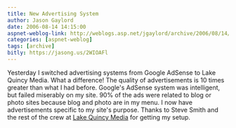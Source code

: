 ```yaml
---
title: New Advertising System
author: Jason Gaylord
date: 2006-08-14 14:15:00
aspnet-weblog-link: http://weblogs.asp.net/jgaylord/archive/2006/08/14/New-Advertising-System.aspx
categories: [aspnet-weblog]
tags: [archive]
bitly: https://jasong.us/2WIOAFl
---
```


Yesterday I switched advertising systems from Google AdSense to Lake Quincy Media. What a difference! The quality of advertisements is 10 times greater than what I had before. Google's AdSense system was intelligent, but failed miserably on my site. 90% of the ads were related to blog or photo sites because blog and photo are in my menu. I now have advertisements specific to my site's purpose. Thanks to Steve Smith and the rest of the crew at [Lake Quincy Media](http://www.lakequincy.com/) for getting my setup.